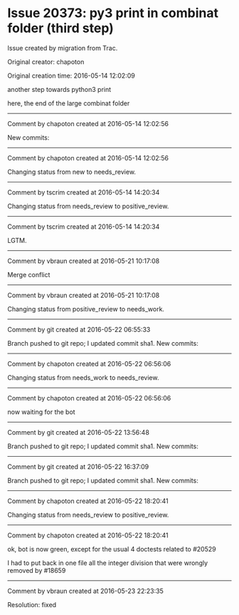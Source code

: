 # Issue 20373: py3 print in combinat folder (third step)

Issue created by migration from Trac.

Original creator: chapoton

Original creation time: 2016-05-14 12:02:09

another step towards python3 print

here, the end of the large combinat folder


---

Comment by chapoton created at 2016-05-14 12:02:56

New commits:


---

Comment by chapoton created at 2016-05-14 12:02:56

Changing status from new to needs_review.


---

Comment by tscrim created at 2016-05-14 14:20:34

Changing status from needs_review to positive_review.


---

Comment by tscrim created at 2016-05-14 14:20:34

LGTM.


---

Comment by vbraun created at 2016-05-21 10:17:08

Merge conflict


---

Comment by vbraun created at 2016-05-21 10:17:08

Changing status from positive_review to needs_work.


---

Comment by git created at 2016-05-22 06:55:33

Branch pushed to git repo; I updated commit sha1. New commits:


---

Comment by chapoton created at 2016-05-22 06:56:06

Changing status from needs_work to needs_review.


---

Comment by chapoton created at 2016-05-22 06:56:06

now waiting for the bot


---

Comment by git created at 2016-05-22 13:56:48

Branch pushed to git repo; I updated commit sha1. New commits:


---

Comment by git created at 2016-05-22 16:37:09

Branch pushed to git repo; I updated commit sha1. New commits:


---

Comment by chapoton created at 2016-05-22 18:20:41

Changing status from needs_review to positive_review.


---

Comment by chapoton created at 2016-05-22 18:20:41

ok, bot is now green, except for the usual 4 doctests related to #20529

I had to put back in one file all the integer division that were wrongly removed by #18659


---

Comment by vbraun created at 2016-05-23 22:23:35

Resolution: fixed
